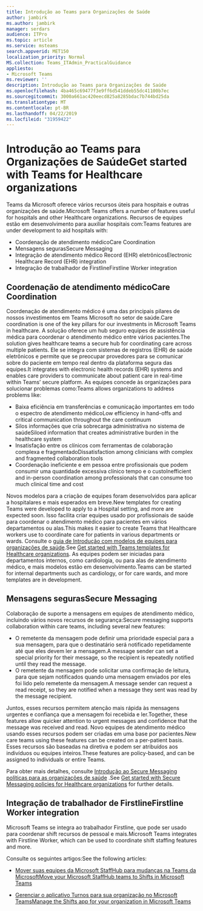 ```yaml
---
title: Introdução ao Teams para Organizações de Saúde
author: jambirk
ms.author: jambirk
manager: serdars
audience: ITPro
ms.topic: article
ms.service: msteams
search.appverid: MET150
localization_priority: Normal
MS.collection: Teams_ITAdmin_PracticalGuidance
appliesto:
- Microsoft Teams
ms.reviewer: ''
description: Introdução ao Teams para Organizações de Saúde
ms.openlocfilehash: 4ba465c69477f3e9ff6d541ddeb55dc41100b7ec
ms.sourcegitcommit: 3000a661ac420eecd825a8285bdac7b744bd25da
ms.translationtype: MT
ms.contentlocale: pt-BR
ms.lasthandoff: 04/22/2019
ms.locfileid: "31959422"
---
```

# <a name="get-started-with-teams-for-healthcare-organizations"></a><span data-ttu-id="1a8a5-103">Introdução ao Teams para Organizações de Saúde</span><span class="sxs-lookup"><span data-stu-id="1a8a5-103">Get started with Teams for Healthcare organizations</span></span>

<span data-ttu-id="1a8a5-104">Teams da Microsoft oferece vários recursos úteis para hospitais e outras organizações de saúde.</span><span class="sxs-lookup"><span data-stu-id="1a8a5-104">Microsoft Teams offers a number of features useful for hospitals and other Healthcare organizations.</span></span> <span data-ttu-id="1a8a5-105">Recursos de equipes estão em desenvolvimento para auxiliar hospitais com:</span><span class="sxs-lookup"><span data-stu-id="1a8a5-105">Teams features are under development to aid hospitals with:</span></span>

- <span data-ttu-id="1a8a5-106">Coordenação de atendimento médico</span><span class="sxs-lookup"><span data-stu-id="1a8a5-106">Care Coordination</span></span>
- <span data-ttu-id="1a8a5-107">Mensagens seguras</span><span class="sxs-lookup"><span data-stu-id="1a8a5-107">Secure Messaging</span></span>
- <span data-ttu-id="1a8a5-108">Integração de atendimento médico Record (EHR) eletrônicos</span><span class="sxs-lookup"><span data-stu-id="1a8a5-108">Electronic Healthcare Record (EHR) integration</span></span>
- <span data-ttu-id="1a8a5-109">Integração de trabalhador de Firstline</span><span class="sxs-lookup"><span data-stu-id="1a8a5-109">Firstline Worker integration</span></span>

## <a name="care-coordination"></a><span data-ttu-id="1a8a5-110">Coordenação de atendimento médico</span><span class="sxs-lookup"><span data-stu-id="1a8a5-110">Care Coordination</span></span>

<span data-ttu-id="1a8a5-111">Coordenação de atendimento médico é uma das principais pilares de nossos investimentos em Teams Microsoft no setor de saúde.</span><span class="sxs-lookup"><span data-stu-id="1a8a5-111">Care coordination is one of the key pillars for our investments in Microsoft Teams in healthcare.</span></span> <span data-ttu-id="1a8a5-112">A solução oferece um hub seguro equipes de assistência médica para coordenar o atendimento médico entre vários pacientes.</span><span class="sxs-lookup"><span data-stu-id="1a8a5-112">The solution gives healthcare teams a secure hub for coordinating care across multiple patients.</span></span> <span data-ttu-id="1a8a5-113">Ele se integra com sistemas de registros (EHR) de saúde eletrônicos e permite que se preocupar provedores para se comunicar sobre do paciente em tempo real dentro da plataforma segura das equipes.</span><span class="sxs-lookup"><span data-stu-id="1a8a5-113">It integrates with electronic health records (EHR) systems and enables care providers to communicate about patient care in real-time within Teams’ secure platform.</span></span> <span data-ttu-id="1a8a5-114">As equipes concede às organizações para solucionar problemas como:</span><span class="sxs-lookup"><span data-stu-id="1a8a5-114">Teams allows organizations to address problems like:</span></span>

- <span data-ttu-id="1a8a5-115">Baixa eficiência em transferências e comunicação importantes em todo o espectro de atendimento médico</span><span class="sxs-lookup"><span data-stu-id="1a8a5-115">Low efficiency in hand-offs and critical communication throughout the care continuum</span></span>
- <span data-ttu-id="1a8a5-116">Silos informações que cria sobrecarga administrativa no sistema de saúde</span><span class="sxs-lookup"><span data-stu-id="1a8a5-116">Siloed information that creates administrative burden in the healthcare system</span></span>
- <span data-ttu-id="1a8a5-117">Insatisfação entre os clínicos com ferramentas de colaboração complexa e fragmentado</span><span class="sxs-lookup"><span data-stu-id="1a8a5-117">Dissatisfaction among clinicians with complex and fragmented collaboration tools</span></span>
- <span data-ttu-id="1a8a5-118">Coordenação ineficiente e em pessoa entre profissionais que podem consumir uma quantidade excessiva clínico tempo e o custo</span><span class="sxs-lookup"><span data-stu-id="1a8a5-118">Inefficient and in-person coordination among professionals that can consume too much clinical time and cost</span></span>

<span data-ttu-id="1a8a5-119">Novos modelos para a criação de equipes foram desenvolvidos para aplicar a hospitalares e mais esperados em breve.</span><span class="sxs-lookup"><span data-stu-id="1a8a5-119">New templates for creating Teams were developed to apply to a Hospital setting, and more are expected soon.</span></span> <span data-ttu-id="1a8a5-120">Isso facilita criar equipes usado por profissionais de saúde para coordenar o atendimento médico para pacientes em vários departamentos ou alas.</span><span class="sxs-lookup"><span data-stu-id="1a8a5-120">This makes it easier to create Teams that Healthcare workers use to coordinate care for patients in various departments or wards.</span></span> <span data-ttu-id="1a8a5-121">Consulte o [guia de Introdução com modelos de equipes para organizações de saúde](healthcare-templates.md).</span><span class="sxs-lookup"><span data-stu-id="1a8a5-121">See [Get started with Teams templates for Healthcare organizations](healthcare-templates.md).</span></span> <span data-ttu-id="1a8a5-122">As equipes podem ser iniciadas para departamentos internos, como cardiologia, ou para alas de atendimento médico, e mais modelos estão em desenvolvimento.</span><span class="sxs-lookup"><span data-stu-id="1a8a5-122">Teams can be started for internal departments such as cardiology, or for care wards, and more templates are in development.</span></span>

## <a name="secure-messaging"></a><span data-ttu-id="1a8a5-123">Mensagens seguras</span><span class="sxs-lookup"><span data-stu-id="1a8a5-123">Secure Messaging</span></span>

<span data-ttu-id="1a8a5-124">Colaboração de suporte a mensagens em equipes de atendimento médico, incluindo vários novos recursos de segurança:</span><span class="sxs-lookup"><span data-stu-id="1a8a5-124">Secure messaging supports collaboration within care teams, including several new features:</span></span>

- <span data-ttu-id="1a8a5-125">O remetente da mensagem pode definir uma prioridade especial para a sua mensagem, para que o destinatário será notificado repetidamente até que eles devem ler a mensagem.</span><span class="sxs-lookup"><span data-stu-id="1a8a5-125">A message sender can set a special priority for their message, so the recipient is repeatedly notified until they read the message.</span></span>
- <span data-ttu-id="1a8a5-126">O remetente da mensagem pode solicitar uma confirmação de leitura, para que sejam notificados quando uma mensagem enviados por eles foi lido pelo remetente da mensagem.</span><span class="sxs-lookup"><span data-stu-id="1a8a5-126">A message sender can request a read receipt, so they are notified when a message they sent was read by the message recipient.</span></span>

<span data-ttu-id="1a8a5-127">Juntos, esses recursos permitem atenção mais rápida às mensagens urgentes e confiança que a mensagem foi recebida e ler.</span><span class="sxs-lookup"><span data-stu-id="1a8a5-127">Together, these features allow quicker attention to urgent messages and confidence that the message was received and read.</span></span> <span data-ttu-id="1a8a5-128">Novo equipes de atendimento médico usando esses recursos podem ser criadas em uma base por pacientes.</span><span class="sxs-lookup"><span data-stu-id="1a8a5-128">New care teams using these features can be created on a per-patient basis.</span></span> <span data-ttu-id="1a8a5-129">Esses recursos são baseadas na diretiva e podem ser atribuídos aos indivíduos ou equipes inteiros.</span><span class="sxs-lookup"><span data-stu-id="1a8a5-129">These features are policy-based, and can be assigned to individuals or entire Teams.</span></span>

<span data-ttu-id="1a8a5-130">Para obter mais detalhes, consulte [Introdução ao Secure Messaging políticas para as organizações de saúde](messaging-policies-hc.md) .</span><span class="sxs-lookup"><span data-stu-id="1a8a5-130">See [Get started with Secure Messaging policies for Healthcare organizations](messaging-policies-hc.md) for further details.</span></span>

## <a name="firstline-worker-integration"></a><span data-ttu-id="1a8a5-131">Integração de trabalhador de Firstline</span><span class="sxs-lookup"><span data-stu-id="1a8a5-131">Firstline Worker integration</span></span>

<span data-ttu-id="1a8a5-132">Microsoft Teams se integra ao trabalhador Firstline, que pode ser usado para coordenar shift recursos de pessoal e mais.</span><span class="sxs-lookup"><span data-stu-id="1a8a5-132">Microsoft Teams integrates with Firstline Worker, which can be used to coordinate shift staffing features and more.</span></span>

 <span data-ttu-id="1a8a5-133">Consulte os seguintes artigos:</span><span class="sxs-lookup"><span data-stu-id="1a8a5-133">See the following articles:</span></span>

- [<span data-ttu-id="1a8a5-134">Mover suas equipes da Microsoft StaffHub para mudanças na Teams da Microsoft</span><span class="sxs-lookup"><span data-stu-id="1a8a5-134">Move your Microsoft StaffHub teams to Shifts in Microsoft Teams</span></span>](../shifts/move-staffhub-teams-to-shifts-in-teams.md)

- [<span data-ttu-id="1a8a5-135">Gerenciar o aplicativo Turnos para sua organização no Microsoft Teams</span><span class="sxs-lookup"><span data-stu-id="1a8a5-135">Manage the Shifts app for your organization in Microsoft Teams</span></span>](../shifts/manage-the-shifts-app-for-your-organization-in-teams.md)
